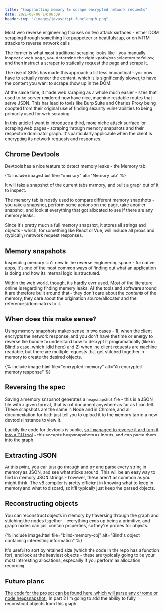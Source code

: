 ```yaml
---
title: "Snapshotting memory to scrape encrypted network requests"
date: 2021-08-08 14:06:09
header-img: "/images/javascript-funclength.png"
---
```


Most web reverse engineering focuses on two attack surfaces - either DOM scraping through something like puppeteer or beatifulsoup, or on MITM attacks to reverse network calls.

The former is what most traditional scraping looks like - you manually inspect a web page, you determine the right xpath/css selectors to follow, and then instruct a scraper to statically request the page and scrape it.

The rise of SPAs has made this approach a bit less impractical - you now have to actually render the content, which is is significantly slower, to have the content you want to scrape show up in the DOM. 

At the same time, it made web scraping as a whole much easier - sites that used to be server rendered now have nice, machine readable routes that serve JSON. This has lead to tools like Burp Suite and Charles Proxy being coopted from their original use of finding security vulnerabilities to being primarily used for web scraping.

In this article I want to introduce a third, more niche attack surface for scraping web pages - scraping through memory snapshots and their respective dominator graph. It's particularly applicable when the client is encrypting its network requests and responses.

## Chrome Devtools

Devtools has a nice feature to detect memory leaks - the Memory tab. 

{% include image.html file="memory" alt="Memory tab" %}

It will take a snapshot of the current tabs memory, and built a graph out of it to inspect.

The memory tab is mostly used to compare different memory snapshots - you take a snapshot, perform some actions on the page, take another snapshot, and look at everything that got allocated to see if there are any memory leaks.

Since it's pretty much a full memory snapshot, it stores all strings and objects - which, for something like React or Vue, will include all props and (typically) network request responses.


## Memory snapshots

Inspecting memory isn't new in the reverse engineering space - for native apps, it's one of the most common ways of finding out what an application is doing and how its internal logic is structured.

Within the web world, though, it's hardly ever used. Most of the literature online is regarding finding memory leaks. All the tools and software around it are therefore built around that - they don't care about the _contents_ of the memory, they care about the origination source/allocator and the references/dominators to it.

## When does this make sense?

Using memory snapshots makes sense in two cases - 1), when the client encrypts the network response, and you don't have the time or energy to reverse the bundle to understand how to decrypt it programatically (like in [Blind's case, which I did here]('/posts/decrypting-blind?ref=wsenr')) and 2) when the client requests are machine readable, but there are multiple requests that get stitched together in memory to create the desired objects.

{% include image.html file="encrypted-memory" alt="An encrypted memory response" %}


## Reversing the spec

Saving a memory snapshot generates a `heapsnapshot` file - this is a JSON file with a given format, that is not document anywhere as far as I can tell. These snapshots are the same in Node and in Chrome, and all documentation for both just tell you to upload it to the memory tab in a new devtools instance to view it.

Luckily the code for devtools is public, [so I managed to reverse it and turn it into a CLI tool](https://github.com/jonluca/javascript-heap-inspector) - this accepts heapsnapshots as inputs, and can parse them into the graph.

## Extracting JSON

At this point, you can just go through and try and parse every string in memory as JSON, and see what sticks around. This will be an easy way to find in memory JSON strings - however, these aren't as common as you might think. The v8 compiler is pretty efficient in knowing what to keep in memory and what to discard, so it'll typically just keep the parsed objects.

## Reconstructing objects

You can reconstruct objects in memory by traversing through the graph and stitching the nodes together - everything ends up being a primitive, and graph nodes can just contain properties, so they're proxies for objects.

{% include image.html file="blind-memory-obj" alt="Blind's object containing interesting information" %}

It's useful to sort by retained size (which the code in the repo has a function for), and look at the heaviest objects - these are typically going to be your most interesting allocations, especailly if you perform an allocation recording.

## Future plans

[The code for the project can be found here, which will parse any chrome or node heapsnapshot.](https://github.com/jonluca/javascript-heap-inspector). In part 2 I'm going to add the ability to fully reconstruct objects from this graph.
